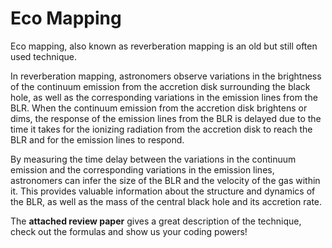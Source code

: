 # Eco Mapping

Eco mapping, also known as reverberation mapping is an old but still often used technique.

In reverberation mapping, astronomers observe variations in the brightness of the continuum emission from the accretion disk surrounding the black hole, as well as the corresponding variations in the emission lines from the BLR. When the continuum emission from the accretion disk brightens or dims, the response of the emission lines from the BLR is delayed due to the time it takes for the ionizing radiation from the accretion disk to reach the BLR and for the emission lines to respond.

By measuring the time delay between the variations in the continuum emission and the corresponding variations in the emission lines, astronomers can infer the size of the BLR and the velocity of the gas within it. This provides valuable information about the structure and dynamics of the BLR, as well as the mass of the central black hole and its accretion rate.

The **attached review paper** gives a great description of the technique, check out the formulas and show us your coding powers!